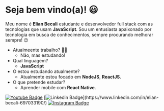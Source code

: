 # Seja bem vindo(a)! 😃

Meu nome é **Elian Becali** estudante e desenvolvedor full stack com as tecnologias que usam **JavaScript**. Sou um entusiasta apaixonado por tecnologia em busca de conhecimentos, sempre procurando melhorar sempre! 😉


- Atualmeente trabalho? 👨‍💻
  - Não, mas estudando!
- Qual linguagem?
  - **JavaScript**
- O estou estudando atualmente?
  - Atualmente estou focado em **NodeJS**, **ReactJS**.  
- O que pretende estudar?
  - Aprender mobile com **React Native**.


[![Youtube Badge](https://img.shields.io/badge/-Youtube-FF0000?style=flat-square&labelColor=FF0000&logo=youtube&logoColor=white&link=https://www.youtube.com/channel/UCJDgqgKLwt6xaVdqm4o5sjg/videos)](https://www.youtube.com/channel/UCJDgqgKLwt6xaVdqm4o5sjg/videos)   [![Linkedin Badge](https://img.shields.io/badge/-LinkedIn-blue?style=flat-square&logo=Linkedin&logoColor=white&link=https://www.linkedin.com/in/elian-becali-697033190/(https://www.linkedin.com/in/elian-becali-697033190/))](https://www.linkedin.com/in/elian-becali-697033190/)   [![Instagram Badge](https://img.shields.io/badge/-Instagram-violet?style=flat-square&logo=Instagram&logoColor=white&link=https://www.instagram.com/elianbecali/)](https://www.instagram.com/elianbecali/)
